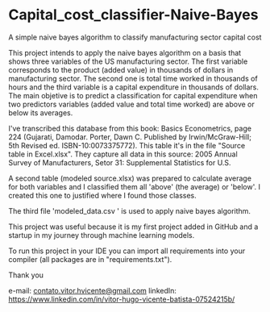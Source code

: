 # Capital_cost_classifier-Naive-Bayes
A simple naive bayes algorithm to classify manufacturing sector capital cost 


This project intends to apply the naive bayes algorithm on a basis that shows three variables of the US manufacturing sector.
The first variable corresponds to the product (added value) in thousands of dollars in manufacturing sector.
The second one is total time worked in thousands of hours
and the third variable is a capital expenditure in thousands of dollars.
The main objetive is to predict a classification for capital expenditure when two predictors variables (added value and total time
worked) are above or below its averages.

I've transcribed this database from this book: Basics Econometrics,
page 224 (Gujarati, Damodar. Porter, Dawn C. Published by Irwin/McGraw-Hill; 5th Revised ed.
ISBN-10:0073375772). This table it's in the file "Source table in Excel.xlsx".
They capture all data in this source: 2005 Annual Survey of Manufacturers, Setor 31: Supplemental Statistics for U.S.

A second table (modeled source.xlsx) was prepared to calculate average for both variables
and I classified them all 'above' (the average) or 'below'. I created this one to justified where
I found those classes.

The third file 'modeled_data.csv ' is used to apply naive bayes algorithm.

This project was useful because it is my first project added in GitHub and a startup in my journey through machine learning
models.

To run this project in your IDE you can import all requirements into your compiler (all packages are in "requirements.txt").

Thank you

e-mail: contato.vitor.hvicente@gmail.com
linkedIn: https://www.linkedin.com/in/vitor-hugo-vicente-batista-07524215b/
